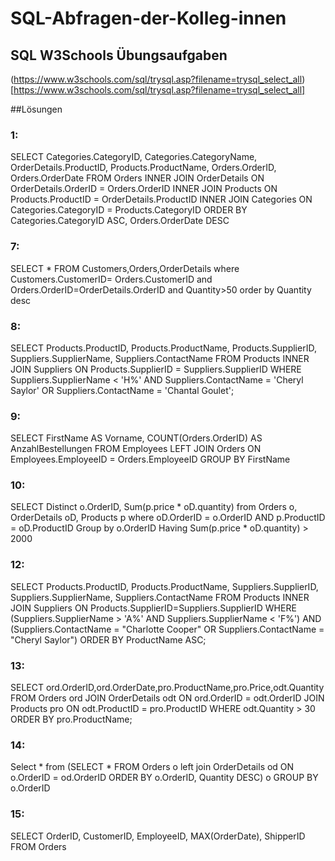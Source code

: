 # SQL-Abfragen-der-Kolleg-innen

## SQL W3Schools Übungsaufgaben
(https://www.w3schools.com/sql/trysql.asp?filename=trysql_select_all)[https://www.w3schools.com/sql/trysql.asp?filename=trysql_select_all]


##Lösungen
### 1:
SELECT Categories.CategoryID, Categories.CategoryName, OrderDetails.ProductID, Products.ProductName, Orders.OrderID, Orders.OrderDate FROM Orders INNER JOIN OrderDetails ON OrderDetails.OrderID = Orders.OrderID INNER JOIN Products ON Products.ProductID = OrderDetails.ProductID INNER JOIN Categories ON Categories.CategoryID = Products.CategoryID ORDER BY Categories.CategoryID ASC, Orders.OrderDate DESC

### 7:
SELECT * FROM Customers,Orders,OrderDetails where Customers.CustomerID= Orders.CustomerID and Orders.OrderID=OrderDetails.OrderID and Quantity>50 order by Quantity desc

### 8:
SELECT Products.ProductID, Products.ProductName, Products.SupplierID, Suppliers.SupplierName, Suppliers.ContactName FROM Products INNER JOIN Suppliers ON Products.SupplierID = Suppliers.SupplierID WHERE Suppliers.SupplierName < 'H%' AND Suppliers.ContactName = 'Cheryl Saylor' OR Suppliers.ContactName = 'Chantal Goulet';

### 9:
SELECT FirstName AS Vorname, COUNT(Orders.OrderID) AS AnzahlBestellungen FROM Employees LEFT JOIN Orders ON Employees.EmployeeID = Orders.EmployeeID GROUP BY FirstName

### 10:
SELECT Distinct o.OrderID, Sum(p.price * oD.quantity)  from Orders o, OrderDetails oD, Products p where oD.OrderID = o.OrderID AND p.ProductID = oD.ProductID Group by o.OrderID Having Sum(p.price * oD.quantity) > 2000

### 12:
SELECT Products.ProductID, Products.ProductName, Suppliers.SupplierID, Suppliers.SupplierName, Suppliers.ContactName FROM Products INNER JOIN Suppliers ON Products.SupplierID=Suppliers.SupplierID WHERE (Suppliers.SupplierName > 'A%' AND Suppliers.SupplierName < 'F%') AND (Suppliers.ContactName = "Charlotte Cooper" OR Suppliers.ContactName = "Cheryl Saylor") ORDER BY ProductName ASC;

### 13:
SELECT ord.OrderID,ord.OrderDate,pro.ProductName,pro.Price,odt.Quantity FROM Orders ord JOIN OrderDetails odt ON ord.OrderID = odt.OrderID JOIN Products pro ON odt.ProductID = pro.ProductID WHERE odt.Quantity > 30 ORDER BY pro.ProductName;

### 14:
Select * from (SELECT * FROM Orders o left join OrderDetails od ON o.OrderID = od.OrderID ORDER BY o.OrderID, Quantity DESC) o GROUP BY o.OrderID

### 15:
SELECT OrderID, CustomerID, EmployeeID, MAX(OrderDate), ShipperID FROM Orders
